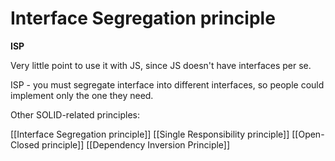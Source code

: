 # Interface Segregation principle

**ISP**

Very little point to use it with JS, since JS doesn't have interfaces per se.

ISP - you must segregate interface into different interfaces, so people could implement only the one they need.


Other SOLID-related principles:

[[Interface Segregation principle]]
[[Single Responsibility principle]]
[[Open-Closed principle]]
[[Dependency Inversion Principle]]